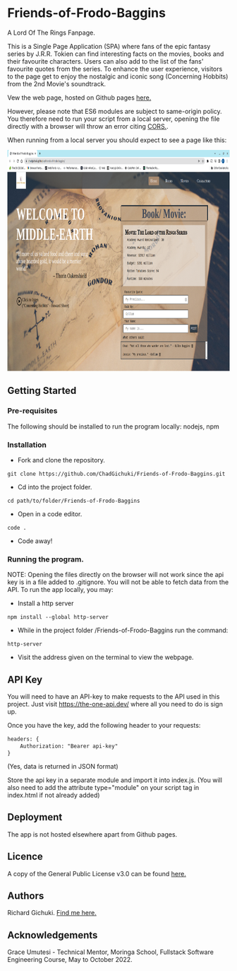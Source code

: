 # Friends-of-Frodo-Baggins
A Lord Of The Rings Fanpage. 

This is a Single Page Application (SPA) where fans of the epic fantasy series by J.R.R. Tokien can find interesting facts on the movies, books and their favourite characters. Users can also add to the list of the fans' favourite quotes from the series. To enhance the user experience, visitors to the page get to enjoy the nostalgic and iconic song (Concerning Hobbits) from the 2nd Movie's soundtrack.

Vew the web page, hosted on Github pages [here.](https://chadgichuki.github.io/Friends-of-Frodo-Baggins/) 

However, please note that ES6 modules are subject to same-origin policy. You therefore need to run your script from a local server, opening the file directly with a browser will throw an error citing [CORS.](https://developer.mozilla.org/en-US/docs/Web/HTTP/CORS).

When running from a local server you should expect to see a page like this:

<img src="https://github.com/ChadGichuki/Friends-of-Frodo-Baggins/blob/main/media/landing-page.png" height="500">


## Getting Started
### Pre-requisites
The following should be installed to run the program locally: nodejs, npm

### Installation
- Fork and clone the repository.
```
git clone https://github.com/ChadGichuki/Friends-of-Frodo-Baggins.git   
```

- Cd into the project folder.
```
cd path/to/folder/Friends-of-Frodo-Baggins
```

- Open in a code editor.
```
code .
```

- Code away!

### Running the program.
NOTE: Opening the files directly on the browser will not work since the api key is in a file added to .gitignore. You will not be able to fetch data from the API.
To run the app locally, you may:
- Install a http server
```
npm install --global http-server
```
- While in the project folder /Friends-of-Frodo-Baggins run the command:
```
http-server
```
- Visit the address given on the terminal to view the webpage.

## API Key
You will need to have an API-key to make requests to the API used in this project. Just visit https://the-one-api.dev/ where all you need to do is sign up.

Once you have the key, add the following header to your requests:
```
headers: {
    Authorization: "Bearer api-key"
}
```

(Yes, data is returned in JSON format)

Store the api key in a separate module and import it into index.js. (You will also need to add the attribute type="module" on your script tag in index.html if not already added)

## Deployment
The app is not hosted elsewhere apart from Github pages.

## Licence
A copy of the General Public License v3.0 can be found [here.](LICENSE)

## Authors
Richard Gichuki. [Find me here.](https://github.com/ChadGichuki)

## Acknowledgements
Grace Umutesi - Technical Mentor, Moringa School, Fullstack Software Engineering Course, May to October 2022.


